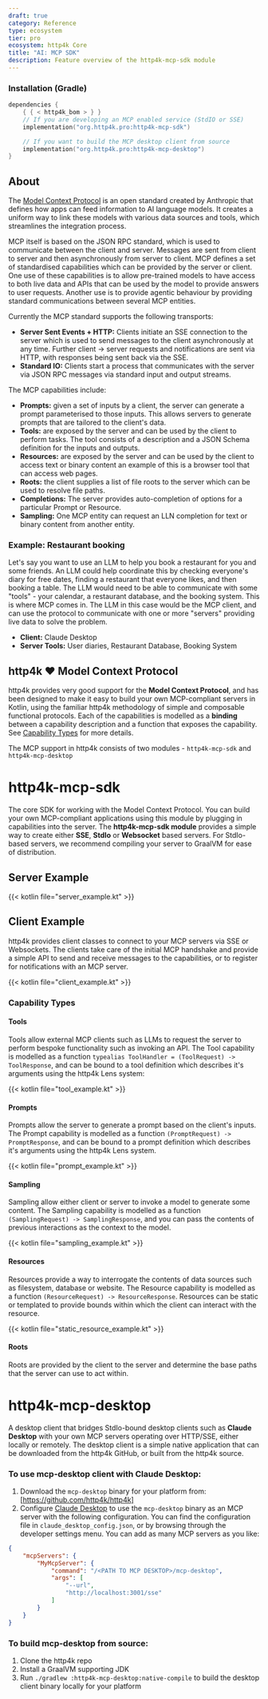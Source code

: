 ```yaml
---
draft: true
category: Reference
type: ecosystem
tier: pro
ecosystem: http4k Core
title: "AI: MCP SDK"
description: Feature overview of the http4k-mcp-sdk module
---
```


### Installation (Gradle)

```kotlin
dependencies {
    { { < http4k_bom > } }
    // If you are developing an MCP enabled service (StdIO or SSE)
    implementation("org.http4k.pro:http4k-mcp-sdk")

    // If you want to build the MCP desktop client from source
    implementation("org.http4k.pro:http4k-mcp-desktop")
}
```

## About

The [Model Context Protocol](https://modelcontextprotocol.info/) is an open standard created by Anthropic that defines
how apps can feed information to AI language models. It creates a uniform way to link these models with various data
sources and tools, which streamlines the integration process.

MCP itself is based on the JSON RPC standard, which is used to communicate between the client and server. Messages are
sent from client to server and then asynchronously from server to client. MCP defines a set of standardised capabilities
which can be provided by the server or client. One use of these capabilities is to allow pre-trained models to have
access to both live data and APIs that can be used by the model to provide answers to user requests. Another use is to
provide agentic behaviour by providing standard communications between several MCP entities.

Currently the MCP standard supports the following transports:

- **Server Sent Events + HTTP:** Clients initiate an SSE connection to the server which is used to send messages to the
  client asynchronously at any time. Further client -> server requests and notifications are sent via HTTP, with
  responses being sent back via the SSE.
- **Standard IO:** Clients start a process that communicates with the server via JSON RPC messages via standard input
  and output streams.

The MCP capabilities include:

- **Prompts:** given a set of inputs by a client, the server can generate a prompt parameterised to those inputs. This
  allows servers to generate prompts that are tailored to the client's data.
- **Tools:** are exposed by the server and can be used by the client to perform tasks. The tool consists of a
  description and a JSON Schema definition for the inputs and outputs.
- **Resources:** are exposed by the server and can be used by the client to access text or binary content an example of
  this is a browser tool that can access web pages.
- **Roots:** the client supplies a list of file roots to the server which can be used to resolve file paths.
- **Completions:** The server provides auto-completion of options for a particular Prompt or Resource.
- **Sampling:** One MCP entity can request an LLN completion for text or binary content from another entity.

### Example: Restaurant booking

Let's say you want to use an LLM to help you book a restaurant for you and some friends. An LLM could help coordinate
this by checking everyone's diary for free dates, finding a restaurant that everyone likes, and then booking a table.
The LLM would need to be able to communicate with some "tools" - your calendar, a restaurant database, and the booking
system. This is where MCP comes in. The LLM in this case would be the MCP client, and can use the protocol to
communicate with one or more "servers" providing live data to solve the problem.

- **Client:** Claude Desktop
- **Server Tools:** User diaries, Restaurant Database, Booking System

## http4k ❤️ Model Context Protocol

http4k provides very good support for the **Model Context Protocol**, and has been designed to make it easy to build
your
own MCP-compliant servers in Kotlin, using the familiar http4k methodology of simple and composable functional
protocols. Each of the capabilities is modelled as a **binding** between a capability description and a function that
exposes the capability. See [Capability Types](#capability-types) for more details.

The MCP support in http4k consists of two modules - `http4k-mcp-sdk` and `http4k-mcp-desktop`

# http4k-mcp-sdk

The core SDK for working with the Model Context Protocol. You can build your own MCP-compliant applications using this
module by plugging in capabilities into the server. The **http4k-mcp-sdk module** provides a simple way to create either
**SSE**, **StdIo** or **Websocket** based servers. For StdIo-based servers, we recommend compiling your server to
GraalVM for ease of distribution.

## Server Example

{{< kotlin file="server_example.kt" >}}

## Client Example

http4k provides client classes to connect to your MCP servers via SSE or Websockets. The clients take care of the 
initial MCP handshake and provide a simple API to send and receive messages to the capabilities, or to register for 
notifications with an MCP server.

{{< kotlin file="client_example.kt" >}}

### Capability Types

#### Tools

Tools allow external MCP clients such as LLMs to request the server to perform bespoke functionality such as invoking an
API. The Tool capability is modelled as a function `typealias ToolHandler = (ToolRequest) -> ToolResponse`, and can be
bound to a tool definition which describes it's arguments using the http4k Lens system:

{{< kotlin file="tool_example.kt" >}}

#### Prompts

Prompts allow the server to generate a prompt based on the client's inputs. The Prompt capability is modelled as a
function `(PromptRequest) -> PromptResponse`, and can be bound to a prompt definition which describes it's arguments
using the http4k Lens system.

{{< kotlin file="prompt_example.kt" >}}

#### Sampling

Sampling allow either client or server to invoke a model to generate some content. The Sampling capability is modelled
as a function `(SamplingRequest) -> SamplingResponse`, and you can pass the contents of previous interactions as the
context to the model.

{{< kotlin file="sampling_example.kt" >}}

#### Resources

Resources provide a way to interrogate the contents of data sources such as filesystem, database or website. The
Resource capability is modelled as a function `(ResourceRequest) -> ResourceResponse`. Resources can be static or
templated to provide bounds within which the client can interact with the resource.

{{< kotlin file="static_resource_example.kt" >}}

#### Roots

Roots are provided by the client to the server and determine the base paths that the server can use to act within.

# http4k-mcp-desktop

A desktop client that bridges StdIo-bound desktop clients such as **Claude Desktop** with your own MCP servers operating
over HTTP/SSE, either locally or remotely. The desktop client is a simple native application that can be downloaded from
the http4k GitHub, or built from the http4k source.

### To use mcp-desktop client with Claude Desktop:

1. Download the `mcp-desktop` binary for your platform from: [https://github.com/http4k/http4k]
2. Configure [Claude Desktop](https://claude.ai/download) to use the `mcp-desktop` binary as an MCP server with the
   following configuration. You can find the configuration file in `claude_desktop_config.json`, or by browsing through the 
developer settings menu. You can add as many MCP servers as you like:

```json
{
    "mcpServers": {
        "MyMcpServer": {
            "command": "/<PATH TO MCP DESKTOP>/mcp-desktop",
            "args": [
                "--url",
                "http://localhost:3001/sse"
            ]
        }
    }
}
```

### To build mcp-desktop from source:

1. Clone the http4k repo
2. Install a GraalVM supporting JDK
3. Run `./gradlew :http4k-mcp-desktop:native-compile` to build the desktop client binary locally for your platform

